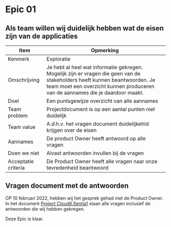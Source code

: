 # Epic 01
## Als team willen wij duidelijk hebben wat de eisen zijn van de applicaties

| Item | Opmerking |
| ---- | --------- |
| Kenmerk | Exploratie |
| Omschrijving | Je hebt al heel wat informatie gekregen. Mogelijk zijn er vragen die geen van de stakeholders heeft kunnen beantwoorden. Je team moet een overzicht kunnen produceren van de aannames die je daardoor maakt. |
| Doel | Een puntsgewijze overzicht van alle aannames |
| Team problem | Projectdocument is op een aantal punten niet duidelijk | 
| Team value | A.d.h.v. het vragen document duidelijkehid krijgen over de eisen |
| Aannames | De product Owner heeft antwoord op alle vragen |
| Doen we niet | Alvast antwoorden invullen bij de vragen |
| Acceptatie criteria | De Product Owner heeft alle vragen naar onze tevredenheid beantwoord |

## Vragen document met de antwoorden
OP 10 februari 2022, hebben wij het gesprek gehad met de Product Owner. In het document [Project Cloud6.Sentia1](https://docs.google.com/document/d/1pNPWIce4kDnR9kopbH4t7jD9nX6LFySnBpsTfaWT_r4/edit#heading=h.higkk7mphvwd) staan alle vragen inclusief de antwoorden die wij hebben gekregen.

Deze Epic is klaar.